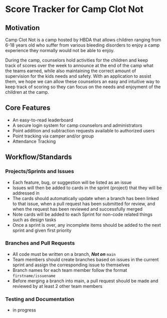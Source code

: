 # Score Tracker for Camp Clot Not

## Motivation
Camp Clot Not is a camp hosted by HBDA that allows children ranging from 6-18 years old who suffer from various bleeding disorders to enjoy a camp experience they normally would not be able to enjoy.

During the camp, counselors hold activities for the children and keep track of scores over the week to announce at the end of the camp what the teams earned, while also maintaining the correct amount of supervision for the kids needs and safety.
With an application to assist them, we hope we can allow these counselors an easy and intuitive way to keep track of scoring so they can focus on the needs and enjoyment of the children at the camp.​

## Core Features
- An easy-to-read leaderboard
- A secure login system for camp counselors and administrators
- Point addition and subtraction requests available to authorized users
- Point tracking via camper and/or group
- Attendance Tracking

## Workflow/Standards
### Projects/Sprints and Issues
- Each feature, bug, or suggestion will be listed as an issue
- Issues will then be added to cards in the sprint (project) that they will be addressed in
- The cards should automatically update when a branch has been linked to that issue, when a pull request has been submitted for review, and when the request has been reviewed and successfully merged
- Note cards will be added to each Sprint for non-code related things such as design tasks
- Once a sprint is over, any incomplete items should be added to the next sprint and given first priority

### Branches and Pull Requests
- All code must be written on a branch, **_Not on_** `main`
- Team members should create branches based on issues in the current sprint and assign the corresponding issue to themselves
- Branch names for each team member follow the format `firstname/issuename`
- Before merging a branch into main, a pull request should be made and reviewed by at least 2 other team members

### Testing and Documentation
- in progress
